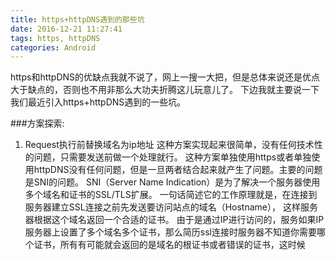 ```yaml
---
title: https+httpDNS遇到的那些坑
date: 2016-12-21 11:27:41
tags: https, httpDNS
categories: Android
---
```

https和httpDNS的优缺点我就不说了，网上一搜一大把，但是总体来说还是优点大于缺点的，否则也不用非那么大功夫折腾这儿玩意儿了。
下边我就主要说一下我们最近引入https+httpDNS遇到的一些坑。

###方案探索:
1. Request执行前替换域名为ip地址
这种方案实现起来很简单，没有任何技术性的问题，只需要发送前做一个处理就行。 这种方案单独使用https或者单独使用httpDNS没有任何问题，但是一旦两者结合起来就产生了问题。主要的问题是SNI的问题。
SNI（Server Name Indication）是为了解决一个服务器使用多个域名和证书的SSL/TLS扩展。 一句话简述它的工作原理就是，在连接到服务器建立SSL连接之前先发送要访问站点的域名（Hostname）， 这样服务器根据这个域名返回一个合适的证书。
由于是通过IP进行访问的，服务如果IP服务器上设置了多个域名多个证书，那么简历ssl连接时服务器不知道你需要哪个证书，所有有可能就会返回的是域名的根证书或者错误的证书，这时候